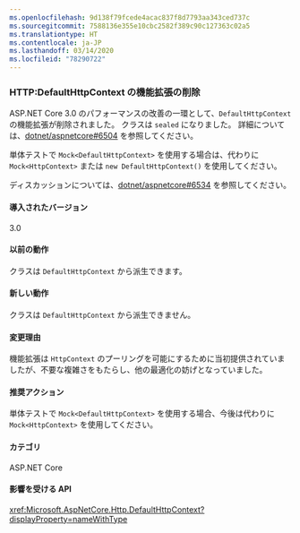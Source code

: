```yaml
---
ms.openlocfilehash: 9d138f79fcede4acac837f8d7793aa343ced737c
ms.sourcegitcommit: 7588136e355e10cbc2582f389c90c127363c02a5
ms.translationtype: HT
ms.contentlocale: ja-JP
ms.lasthandoff: 03/14/2020
ms.locfileid: "78290722"
---
```

### <a name="http-defaulthttpcontext-extensibility-removed"></a>HTTP:DefaultHttpContext の機能拡張の削除

ASP.NET Core 3.0 のパフォーマンスの改善の一環として、`DefaultHttpContext` の機能拡張が削除されました。 クラスは `sealed` になりました。 詳細については、[dotnet/aspnetcore#6504](https://github.com/dotnet/aspnetcore/pull/6504) を参照してください。

単体テストで `Mock<DefaultHttpContext>` を使用する場合は、代わりに `Mock<HttpContext>` または `new DefaultHttpContext()` を使用してください。

ディスカッションについては、[dotnet/aspnetcore#6534](https://github.com/dotnet/aspnetcore/issues/6534) を参照してください。

#### <a name="version-introduced"></a>導入されたバージョン

3.0

#### <a name="old-behavior"></a>以前の動作

クラスは `DefaultHttpContext` から派生できます。

#### <a name="new-behavior"></a>新しい動作

クラスは `DefaultHttpContext` から派生できません。

#### <a name="reason-for-change"></a>変更理由

機能拡張は `HttpContext` のプーリングを可能にするために当初提供されていましたが、不要な複雑さをもたらし、他の最適化の妨げとなっていました。

#### <a name="recommended-action"></a>推奨アクション

単体テストで `Mock<DefaultHttpContext>` を使用する場合、今後は代わりに `Mock<HttpContext>` を使用してください。

#### <a name="category"></a>カテゴリ

ASP.NET Core

#### <a name="affected-apis"></a>影響を受ける API

<xref:Microsoft.AspNetCore.Http.DefaultHttpContext?displayProperty=nameWithType>

<!--

#### Affected APIs

`T:Microsoft.AspNetCore.Http.DefaultHttpContext`

-->
